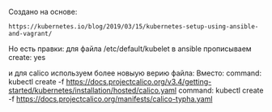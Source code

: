 Создано на основе:

    https://kubernetes.io/blog/2019/03/15/kubernetes-setup-using-ansible-and-vagrant/

Но есть правки:
для файла /etc/default/kubelet в ansible прописываем
create: yes

и для calico используем более новыую верию файла:
    Вместо:  command: kubectl create -f https://docs.projectcalico.org/v3.4/getting-started/kubernetes/installation/hosted/calico.yaml
    command: kubectl create -f https://docs.projectcalico.org/manifests/calico-typha.yaml